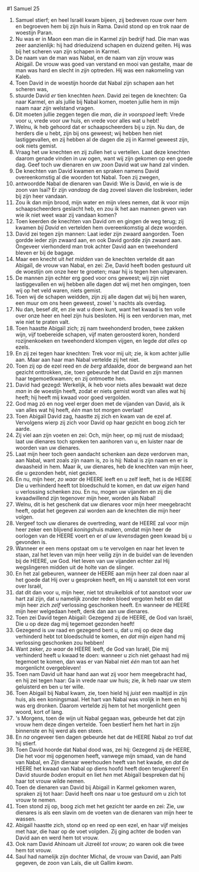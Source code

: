#1 Samuel 25
1. Samuel stierf; en heel Israël kwam bijeen, zij bedreven rouw over hem en begroeven hem bij zijn huis in Rama. David stond op en trok naar de woestijn Paran.
2. Nu was er in Maon een man die in Karmel zijn bedrijf had. Die man was zeer aanzienlijk: hij had drieduizend schapen en duizend geiten. Hij was bij het scheren van zijn schapen in Karmel.
3. De naam van de man was Nabal, en de naam van zijn vrouw was Abigaïl. De vrouw was goed van verstand en mooi van gestalte, maar de man was hard en slecht in *zijn* optreden. Hij was een nakomeling van Kaleb.
4. Toen David in de woestijn hoorde dat Nabal zijn schapen aan het scheren was,
5. stuurde David *er* tien knechten *heen*. David zei tegen de knechten: Ga naar Karmel, en als jullie bij Nabal komen, moeten jullie hem in mijn naam naar *zijn* welstand vragen.
6. Dit moeten jullie zeggen tegen die *man, die in voorspoed* leeft: Vrede voor u, vrede voor uw huis, en vrede voor alles wat u hebt!
7. Welnu, ik heb gehoord dat er schaapscheerders bij u zijn. Nu dan, de herders die u hebt, zijn bij ons geweest; wij hebben hen niet lastiggevallen, en zij hebben al de dagen die zij in Karmel geweest zijn, ook niets gemist.
8. Vraag het uw knechten en zij zullen het u vertellen. Laat deze knechten daarom genade vinden in uw ogen, want wij zijn gekomen op een goede dag. Geef toch uw dienaren en uw zoon David wat uw hand zal vinden.
9. De knechten van David kwamen en spraken namens David overeenkomstig al die woorden tot Nabal. Toen zij zwegen,
10. antwoordde Nabal de dienaren van David: Wie is David, en wie is de zoon van Isaï? Er zijn *vandaag* de dag zoveel slaven die losbreken, ieder bij zijn heer vandaan.
11. Zou ik dan mijn brood, mijn water en mijn vlees nemen, dat ik voor mijn schaapscheerders geslacht heb, en zou ik het aan mannen geven van wie ik niet weet waar zij vandaan komen?
12. Toen keerden de knechten van David om en gingen de weg terug; zij kwamen *bij David* en vertelden hem overeenkomstig al deze woorden.
13. David zei tegen zijn mannen: Laat ieder zijn zwaard aangorden. Toen gordde ieder zijn zwaard aan, en ook David gordde zijn zwaard aan. Ongeveer vierhonderd man trok achter David aan en tweehonderd bleven er bij de bagage.
14. Maar een knecht uit *het midden* van de knechten vertelde dit aan Abigaïl, de vrouw van Nabal, en zei: Zie, David heeft boden gestuurd uit de woestijn om onze heer te groeten; maar hij is tegen hen uitgevaren.
15. De mannen zijn echter erg goed voor ons geweest; wij zijn niet lastiggevallen en wij hebben alle dagen *dat* wij met hen omgingen, toen wij op het veld waren, niets gemist.
16. Toen wij de schapen weidden, zijn zij alle dagen dat wij bij hen waren, een muur om ons heen geweest, zowel 's nachts als overdag.
17. Nu dan, besef *dit*, en zie wat u doen kunt, want het kwaad is ten volle over onze heer en heel zijn huis besloten. Hij is een verdorven man, met wie niet te praten valt.
18. Toen haastte Abigaïl zich; zij nam tweehonderd broden, twee zakken wijn, vijf toebereide schapen, vijf maten geroosterd koren, honderd rozijnenkoeken en tweehonderd klompen vijgen, en legde *dat alles* op ezels.
19. En zij zei tegen haar knechten: Trek voor mij uit; zie, ik kom achter jullie aan. Maar aan haar man Nabal vertelde zij het niet.
20. Toen zij op de ezel reed en *de berg* afdaalde, door de bergwand aan het gezicht onttrokken, zie, toen gebeurde het dat David en zijn mannen haar tegemoetkwamen; en zij ontmoette hen.
21. David had gezegd: Werkelijk, ik heb voor niets alles bewaakt wat deze *man* in de woestijn heeft, zodat er niets gemist wordt van alles wat hij heeft; hij heeft mij kwaad voor goed vergolden.
22. God mag zó en nog veel erger doen met de vijanden van David, als ik van alles wat hij heeft, *één* man tot morgen overlaat!
23. Toen Abigaïl David zag, haastte zij zich en kwam van de ezel af. Vervolgens wierp zij zich voor David op haar gezicht en boog zich ter aarde.
24. Zij viel aan zijn voeten en zei: Och, mijn heer, op mij rust de misdaad; laat uw dienares toch spreken ten aanhoren van u, en luister naar de woorden van uw dienares.
25. Laat mijn heer toch geen aandacht schenken aan deze verdorven man, aan Nabal, want zoals zijn naam is, zo is hij: Nabal is zijn naam en er is dwaasheid in hem. Maar ik, uw dienares, heb de knechten van mijn heer, die u gezonden hebt, niet gezien.
26. En nu, mijn heer, *zo waar* de HEERE leeft en u zelf leeft, het is de HEERE Die u verhinderd heeft tot bloedschuld te komen, en dat uw *eigen* hand u verlossing schenken zou. En nu, mogen uw vijanden en zij die kwaadwillend zijn tegenover mijn heer, worden als Nabal!
27. Welnu, dit is het geschenk dat uw dienares voor mijn heer meegebracht heeft, opdat het gegeven zal worden aan de knechten die mijn heer volgen.
28. Vergeef toch uw dienares de overtreding, want de HEERE zal voor mijn heer zeker een blijvend *konings*huis maken, omdat mijn heer de oorlogen van de HEERE voert en er *al* uw *levens*dagen geen kwaad bij u gevonden is.
29. Wanneer er een mens opstaat om u te vervolgen en naar het leven te staan, zal het leven van mijn heer veilig zijn in de buidel van de levenden bij de HEERE, uw God. Het leven van uw vijanden echter zal Hij wegslingeren midden uit de holte van de slinger.
30. En het zal gebeuren, wanneer de HEERE aan mijn heer zal doen naar al het goede dat Hij over u gesproken heeft, en Hij u aanstelt tot een vorst over Israël,
31. dat dit dan voor u, mijn heer, niet tot struikelblok of tot aanstoot voor *uw* hart zal zijn, dat u namelijk zonder reden bloed vergoten hebt en dat mijn heer zich *zelf* verlossing geschonken heeft. En wanneer de HEERE mijn heer welgedaan heeft, denk dan aan uw dienares.
32. Toen zei David tegen Abigaïl: Gezegend zij de HEERE, de God van Israël, Die u op deze dag mij tegemoet gezonden heeft!
33. Gezegend is uw raad en gezegend bent u, dat u mij op deze dag verhinderd hebt tot bloedschuld te komen, en *dat* mijn *eigen* hand mij verlossing geschonken zou hebben!
34. Want zeker, *zo waar* de HEERE leeft, de God van Israël, Die mij verhinderd heeft u kwaad te doen: wanneer u zich niet gehaast had mij tegemoet te komen, dan was er van Nabal niet *één* man tot aan het morgenlicht overgebleven!
35. Toen nam David uit haar hand aan wat zij voor hem meegebracht had, en hij zei tegen haar: Ga in vrede naar uw huis; zie, ik heb naar uw stem geluisterd en ben u ter wille.
36. Toen Abigaïl bij Nabal kwam, zie, toen hield hij *juist* een maaltijd in zijn huis, als een koningsmaal. Het hart van Nabal was vrolijk in hem en hij was erg dronken. Daarom vertelde zij hem tot het morgenlicht geen woord, kort of lang.
37. 's Morgens, toen de wijn uit Nabal gegaan was, gebeurde het dat zijn vrouw hem deze dingen vertelde. Toen bestierf hem het hart in zijn binnenste en hij werd als een steen.
38. En *na* ongeveer tien dagen gebeurde het dat de HEERE Nabal zo trof dat hij stierf.
39. Toen David hoorde dat Nabal dood was, zei hij: Gezegend zij de HEERE, Die het voor mij opgenomen heeft, vanwege mijn smaad, van de hand van Nabal, en Zijn dienaar weerhouden heeft van het kwade, en *dat* de HEERE het kwaad van Nabal op diens hoofd heeft doen terugkeren! En David stuurde *boden* eropuit en liet *hen* met Abigaïl bespreken dat hij haar tot vrouw wilde nemen.
40. Toen de dienaren van David bij Abigaïl in Karmel gekomen waren, spraken zij tot haar: David heeft ons naar u toe gestuurd om u zich tot vrouw te nemen.
41. Toen stond zij op, boog zich met het gezicht ter aarde en zei: Zie, uw dienares is als een slavin om de voeten van de dienaren van mijn heer te wassen.
42. Abigaïl haastte zich, stond op en reed op een ezel, en haar vijf meisjes met haar, die haar op de voet volgden. Zij ging achter de boden van David aan en werd hem tot vrouw.
43. Ook nam David Ahinoam uit Jizreël *tot vrouw*; zo waren ook die twee hem tot vrouw.
44. Saul had namelijk zijn dochter Michal, de vrouw van David, aan Palti gegeven, de zoon van Laïs, die uit Gallim *kwam*.
